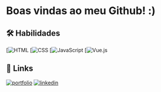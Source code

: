 
# Boas vindas ao meu Github! :)




## 🛠 Habilidades
[![HTML](https://cdn.worldvectorlogo.com/logos/html-1.svg)
[![CSS](https://cdn.worldvectorlogo.com/logos/css-3.svg)
[![JavaScript](https://cdn.worldvectorlogo.com/logos/javascript-1.svg)
[![Vue.js](https://cdn.worldvectorlogo.com/logos/vue-9.svg)




## 🔗 Links
[![portfolio](https://img.shields.io/badge/my_portfolio-000?style=for-the-badge&logo=ko-fi&logoColor=white)](https://thiagoorrico.github.io)
[![linkedin](https://img.shields.io/badge/linkedin-0A66C2?style=for-the-badge&logo=linkedin&logoColor=white)](https://www.linkedin.com/in/thiagoorrico/)

